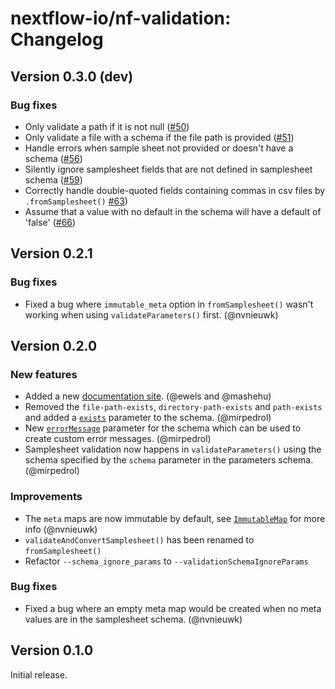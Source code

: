 # nextflow-io/nf-validation: Changelog

## Version 0.3.0 (dev)

### Bug fixes

- Only validate a path if it is not null ([#50](https://github.com/nextflow-io/nf-validation/pull/50))
- Only validate a file with a schema if the file path is provided ([#51](https://github.com/nextflow-io/nf-validation/pull/51))
- Handle errors when sample sheet not provided or doesn't have a schema ([#56](https://github.com/nextflow-io/nf-validation/pull/56))
- Silently ignore samplesheet fields that are not defined in samplesheet schema ([#59](https://github.com/nextflow-io/nf-validation/pull/59))
- Correctly handle double-quoted fields containing commas in csv files by `.fromSamplesheet()` [#63](https://github.com/nextflow-io/nf-validation/pull/63))
- Assume that a value with no default in the schema will have a default of 'false' ([#66](https://github.com/nextflow-io/nf-validation/pull/66))

## Version 0.2.1

### Bug fixes

- Fixed a bug where `immutable_meta` option in `fromSamplesheet()` wasn't working when using `validateParameters()` first. (@nvnieuwk)

## Version 0.2.0

### New features

- Added a new [documentation site](https://nextflow-io.github.io/nf-validation/). (@ewels and @mashehu)
- Removed the `file-path-exists`, `directory-path-exists` and `path-exists` and added a [`exists`](https://nextflow-io.github.io/nf-validation/nextflow_schema/nextflow_schema_specification/#exists) parameter to the schema. (@mirpedrol)
- New [`errorMessage`](https://nextflow-io.github.io/nf-validation/nextflow_schema/nextflow_schema_specification/#errormessage) parameter for the schema which can be used to create custom error messages. (@mirpedrol)
- Samplesheet validation now happens in `validateParameters()` using the schema specified by the `schema` parameter in the parameters schema. (@mirpedrol)

### Improvements

- The `meta` maps are now immutable by default, see [`ImmutableMap`](https://nextflow-io.github.io/nf-validation/samplesheets/immutable_map/) for more info (@nvnieuwk)
- `validateAndConvertSamplesheet()` has been renamed to `fromSamplesheet()`
- Refactor `--schema_ignore_params` to `--validationSchemaIgnoreParams`

### Bug fixes

- Fixed a bug where an empty meta map would be created when no meta values are in the samplesheet schema. (@nvnieuwk)

## Version 0.1.0

Initial release.
